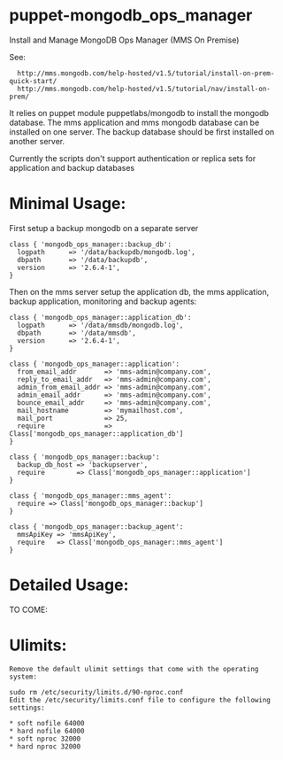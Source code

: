 puppet-mongodb_ops_manager
==========================

Install and Manage MongoDB Ops Manager (MMS On Premise)

See:

      http://mms.mongodb.com/help-hosted/v1.5/tutorial/install-on-prem-quick-start/
      http://mms.mongodb.com/help-hosted/v1.5/tutorial/nav/install-on-prem/


It relies on puppet module puppetlabs/mongodb to install the mongodb database.
The mms application and mms mongodb database can be installed on one server.
The backup database should be first installed on another server.

Currently the scripts don't support authentication or replica sets for application and backup databases 


Minimal Usage: 
=============

First setup a backup mongodb on a separate server 

    class { 'mongodb_ops_manager::backup_db':
      logpath      => '/data/backupdb/mongodb.log',
      dbpath       => '/data/backupdb',
      version      => '2.6.4-1',  
    }
  
Then on the mms server setup the application db, the mms application, backup application, 
monitoring and backup agents:

    class { 'mongodb_ops_manager::application_db':
      logpath      => '/data/mmsdb/mongodb.log',
      dbpath       => '/data/mmsdb',
      version      => '2.6.4-1',  
    }
  
    class { 'mongodb_ops_manager::application':
      from_email_addr       => 'mms-admin@company.com',
      reply_to_email_addr   => 'mms-admin@company.com',
      admin_from_email_addr => 'mms-admin@company.com',
      admin_email_addr      => 'mms-admin@company.com',
      bounce_email_addr     => 'mms-admin@company.com',
      mail_hostname         => 'mymailhost.com',
      mail_port             => 25,  
      require               => Class['mongodb_ops_manager::application_db'] 
    }
  
    class { 'mongodb_ops_manager::backup':
      backup_db_host => 'backupserver',
      require        => Class['mongodb_ops_manager::application']
    }  
  
    class { 'mongodb_ops_manager::mms_agent': 
      require => Class['mongodb_ops_manager::backup']
    } 

    class { 'mongodb_ops_manager::backup_agent':
      mmsApiKey => 'mmsApiKey',
      require   => Class['mongodb_ops_manager::mms_agent']   
    } 
 

Detailed Usage:
===============

TO COME:


Ulimits:
========

    Remove the default ulimit settings that come with the operating system:

    sudo rm /etc/security/limits.d/90-nproc.conf
    Edit the /etc/security/limits.conf file to configure the following settings:

    * soft nofile 64000
    * hard nofile 64000
    * soft nproc 32000
    * hard nproc 32000


  
